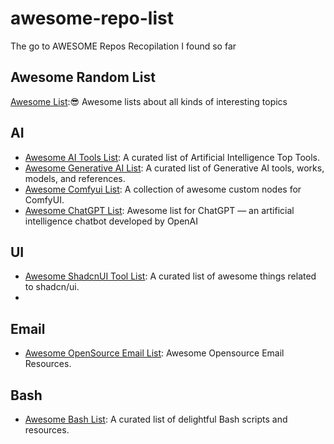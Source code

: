 # awesome-repo-list
The go to AWESOME Repos Recopilation I found so far

## Awesome Random List
[Awesome List](https://github.com/sindresorhus/awesome):😎 Awesome lists about all kinds of interesting topics

## AI
- [Awesome AI Tools List](https://github.com/mahseema/awesome-ai-tools): A curated list of Artificial Intelligence Top Tools.
- [Awesome Generative AI List](https://github.com/filipecalegario/awesome-generative-ai): A curated list of Generative AI tools, works, models, and references.
- [Awesome Comfyui List](https://github.com/ComfyUI-Workflow/awesome-comfyui): A collection of awesome custom nodes for ComfyUI. 
- [Awesome ChatGPT List](https://github.com/sindresorhus/awesome-chatgpt): Awesome list for ChatGPT — an artificial intelligence chatbot developed by OpenAI

## UI
- [Awesome ShadcnUI Tool List](https://github.com/birobirobiro/awesome-shadcn-ui): A curated list of awesome things related to shadcn/ui. 
- 

## Email
- [Awesome OpenSource Email List](https://github.com/Mindbaz/awesome-opensource-email): Awesome Opensource Email Resources.

## Bash
- [Awesome Bash List](https://github.com/carvierdotdev/awesome-bash-fork): A curated list of delightful Bash scripts and resources. 
